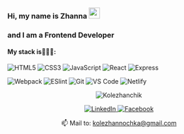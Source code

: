 ### Hi, my name is Zhanna <img src="https://media.giphy.com/media/hvRJCLFzcasrR4ia7z/giphy.gif" height="25px" width="25px" /> 
### and I am a **Frontend Developer**
<!-- <img src="https://github.com/KoLenhen/KoLenhen/blob/master/banner.jpg" alt="Баннер с фото и контактнами"> -->
#### My stack is👨🏽‍💻:
![HTML5](https://img.shields.io/badge/-HTML5-%23E44D27?style=flat-square&logo=html5&logoColor=ffffff)
![CSS3](https://img.shields.io/badge/-CSS3-%231572B6?style=flat-square&logo=css3)
![JavaScript](https://img.shields.io/badge/-JavaScript-%23F7DF1C?style=flat-square&logo=javascript&logoColor=000000&labelColor=%23F7DF1C&color=%23FFCE5A)
![React](https://img.shields.io/badge/-React-%23282C34?style=flat-square&logo=react)
![Express](https://img.shields.io/badge/-Express-%23282C20?style=flat-square&logo=express&labelColor=d0d0d0&logoColor=000000)<br/>
<!-- ![TailwindCss](https://img.shields.io/badge/-TailwindCss-%231a202c?style=flat-square&logo=tailwind-css)<br/> -->
![Webpack](https://img.shields.io/badge/-Webpack-%232C3A42?style=flat-square&logo=webpack)
![ESlint](https://img.shields.io/badge/-ESLint-%234B32C3?style=flat-square&logo=eslint)
![Git](https://img.shields.io/badge/-Git-%23F05032?style=flat-square&logo=git&logoColor=%23ffffff)
![VS Code](https://img.shields.io/badge/-VSCode-%23007ACC?style=flat-square&logo=visual-studio-code)
![Netlify](https://img.shields.io/badge/-Netlify-%2300C7B7?style=flat-square&logo=netlify&logoColor=ffffff)

<p align="center">
  <img src="https://github-readme-stats.vercel.app/api/top-langs?username=Kolezhanchik&show_icons=true&locale=en&layout=compact&count_private=true&theme=gruvbox&hide=python&langs_count=8" alt="Kolezhanchik" />
<!--   <img src="https://github-readme-stats.vercel.app/api?username=Kolezhanchik&show_icons=true&hide_rank=true&hide_title=true&count_private=true&theme=gruvbox" alt="Statistics" /> -->
</p>

<p align="center">
  <a href="https://www.linkedin.com/in/zhanna-kolesnyk-3238a2156/" target="_blank">
    <img src="https://img.shields.io/badge/linkedin-%230077B5.svg?&style=for-the-badge&logo=linkedin&logoColor=white&color=071A2C" alt="LinkedIn"/>
  </a>
 
  <a href="https://www.facebook.com/NeEleonora/" target="_blank">
    <img src="https://img.shields.io/badge/facebook-%231877F2.svg?&style=for-the-badge&logo=facebook&logoColor=white&color=071A2C" alt="Facebook"/>
  </a><br/>
</p>

<p align="center">📫 Mail to:
  <a href="mailto:kolezhannochka@gmail.com">kolezhannochka@gmail.com
</a>
</p>



